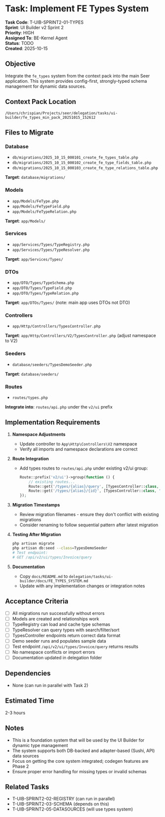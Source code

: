 # Task: Implement FE Types System

**Task Code**: T-UIB-SPRINT2-01-TYPES  
**Sprint**: UI Builder v2 Sprint 2  
**Priority**: HIGH  
**Assigned To**: BE-Kernel Agent  
**Status**: TODO  
**Created**: 2025-10-15

## Objective

Integrate the `fe_types` system from the context pack into the main Seer application. This system provides config-first, strongly-typed schema management for dynamic data sources.

## Context Pack Location

`/Users/chrispian/Projects/seer/delegation/tasks/ui-builder/fe_types_min_pack_20251015_152612`

## Files to Migrate

### Database
- `db/migrations/2025_10_15_000101_create_fe_types_table.php`
- `db/migrations/2025_10_15_000102_create_fe_type_fields_table.php`
- `db/migrations/2025_10_15_000103_create_fe_type_relations_table.php`

**Target**: `database/migrations/`

### Models
- `app/Models/FeType.php`
- `app/Models/FeTypeField.php`
- `app/Models/FeTypeRelation.php`

**Target**: `app/Models/`

### Services
- `app/Services/Types/TypeRegistry.php`
- `app/Services/Types/TypeResolver.php`

**Target**: `app/Services/Types/`

### DTOs
- `app/DTO/Types/TypeSchema.php`
- `app/DTO/Types/TypeField.php`
- `app/DTO/Types/TypeRelation.php`

**Target**: `app/DTOs/Types/` (note: main app uses DTOs not DTO)

### Controllers
- `app/Http/Controllers/TypesController.php`

**Target**: `app/Http/Controllers/V2/TypesController.php` (adjust namespace to V2)

### Seeders
- `database/seeders/TypesDemoSeeder.php`

**Target**: `database/seeders/`

### Routes
- `routes/types.php`

**Integrate into**: `routes/api.php` under the `v2/ui` prefix

## Implementation Requirements

1. **Namespace Adjustments**
   - Update controller to `App\Http\Controllers\V2` namespace
   - Verify all imports and namespace declarations are correct

2. **Route Integration**
   - Add types routes to `routes/api.php` under existing v2/ui group:
     ```php
     Route::prefix('v2/ui')->group(function () {
         // existing routes...
         Route::get('/types/{alias}/query', [TypesController::class, 'query']);
         Route::get('/types/{alias}/{id}', [TypesController::class, 'show']);
     });
     ```

3. **Migration Timestamps**
   - Review migration filenames - ensure they don't conflict with existing migrations
   - Consider renaming to follow sequential pattern after latest migration

4. **Testing After Migration**
   ```bash
   php artisan migrate
   php artisan db:seed --class=TypesDemoSeeder
   # Test endpoint:
   # GET /api/v2/ui/types/Invoice/query
   ```

5. **Documentation**
   - Copy `docs/README.md` to `delegation/tasks/ui-builder/docs/FE_TYPES_SYSTEM.md`
   - Update with any implementation changes or integration notes

## Acceptance Criteria

- [ ] All migrations run successfully without errors
- [ ] Models are created and relationships work
- [ ] TypeRegistry can load and cache type schemas
- [ ] TypeResolver can query types with search/filter/sort
- [ ] TypesController endpoints return correct data format
- [ ] Demo seeder runs and populates sample data
- [ ] Test endpoint `/api/v2/ui/types/Invoice/query` returns results
- [ ] No namespace conflicts or import errors
- [ ] Documentation updated in delegation folder

## Dependencies

- None (can run in parallel with Task 2)

## Estimated Time

2-3 hours

## Notes

- This is a foundation system that will be used by the UI Builder for dynamic type management
- The system supports both DB-backed and adapter-based (Sushi, API) data sources
- Focus on getting the core system integrated; codegen features are Phase 2
- Ensure proper error handling for missing types or invalid schemas

## Related Tasks

- T-UIB-SPRINT2-02-REGISTRY (can run in parallel)
- T-UIB-SPRINT2-03-SCHEMA (depends on this)
- T-UIB-SPRINT2-05-DATASOURCES (will use types system)
